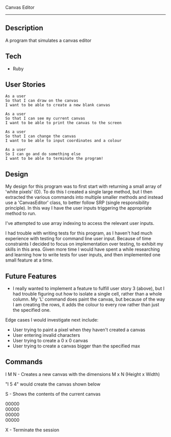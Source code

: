Canvas Editor

----------

Description
-----------
A program that simulates a canvas editor

Tech
----
- Ruby

User Stories
------------
```
As a user  
So that I can draw on the canvas  
I want to be able to create a new blank canvas
```
```
As a user  
So that I can see my current canvas  
I want to be able to print the canvas to the screen
```
```
As a user  
So that I can change the canvas  
I want to be able to input coordinates and a colour
```
```
As a user
So I can go and do something else
I want to be able to terminate the program!
```

Design
------
My design for this program was to first start with returning a small array of 'white pixels' (O). To do
this I created a single large method, but I then extracted the various commands into multiple smaller methods and instead use a 'CanvasEditor' class, to better follow SRP (single responsibility principle). In this way I have the user inputs triggering the appropriate method to run.

I've attempted to use array indexing to access the relevant user inputs.

I had trouble with writing tests for this program, as I haven't had much experience with testing for command line user input. Because of time constraints I decided to focus on implementation over testing, to exhibit my skills in this area. Given more time I would have spent a while researching and learning how to write tests for user inputs, and then implemented one small feature at a time.

Future Features
---------------
- I really wanted to implement a feature to fulfill user story 3 (above), but I had trouble figuring out how to isolate a single cell, rather than a whole column. My 'L' command does paint the canvas, but because of the way I am creating the rows, it adds the colour to every row rather than just the specified one.

Edge cases I would investigate next include:
- User trying to paint a pixel when they haven't created a canvas
- User entering invalid characters
- User trying to create a 0 x 0 canvas
- User trying to create a canvas bigger than the specified max


Commands
--------

I M N - Creates a new canvas with the dimensions M x N (Height x Width)  

"I 5 4" would create the canvas shown below     

S - Shows the contents of the current canvas

00000  
00000  
00000  
00000

X - Terminate the session

